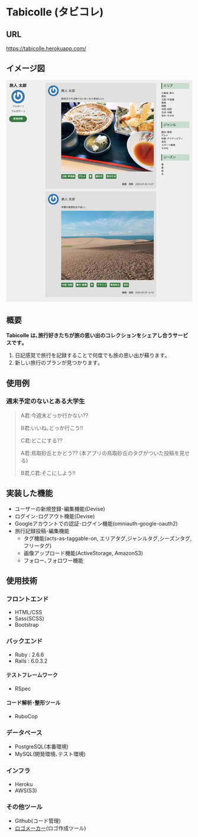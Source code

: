 # Tabicolle (タビコレ)

## URL

https://tabicolle.herokuapp.com/

## イメージ図

![Tabicolleのイメージ図](./app/assets/images/readme01.png "Tabicolleのイメージ図")

## 概要

**Tabicolle は､旅行好きたちが旅の思い出のコレクションをシェアし合うサービスです｡**

1. 日記感覚で旅行を記録することで何度でも旅の思い出が蘇ります｡
2. 新しい旅行のプランが見つかります｡

## 使用例

### 週末予定のないとある大学生

>A君:今週末どっか行かない??
>
>B君:いいね｡どっか行こう!!
>
>C君:どこにする??
>
>A君:鳥取砂丘とかどう?? (本アプリの鳥取砂丘のタグがついた投稿を見せる)
>
>B君,C君:そこにしよう!!


## 実装した機能

- ユーザーの新規登録･編集機能(Devise)
- ログイン･ログアウト機能(Devise)
- Googleアカウントでの認証･ログイン機能(omniauth-google-oauth2)
- 旅行記録投稿･編集機能
  - タグ機能(acts-as-taggable-on, エリアタグ,ジャンルタグ,シーズンタグ,フリータグ)
  - 画像アップロード機能(ActiveStorage, AmazonS3)
  - フォロー､フォロワー機能

## 使用技術

### フロントエンド
- HTML/CSS
- Sass(SCSS)
- Bootstrap

### バックエンド
- Ruby : 2.6.6
- Rails : 6.0.3.2

#### テストフレームワーク
- RSpec

#### コード解析･整形ツール
- RuboCop

### データベース
- PostgreSQL(本番環境)
- MySQL(開発環境､テスト環境)

### インフラ
- Heroku
- AWS(S3)

### その他ツール
- Github(コード管理)
- [ロゴメーカー](https://logo-maker.stores.jp/)(ロゴ作成ツール)
